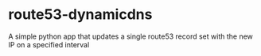 # route53-dynamicdns

A simple python app that updates a single route53 record set with the new IP on a specified interval